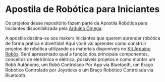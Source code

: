 # Apostila de Robótica para Iniciantes
Os projetos desse repositório fazem parte da Apostila Robótica para Iniciantes disponibilizada pela [Arduino Ômega](https://www.arduinoomega.com/).

A apostila destina-se aos makers  iniciantes que querem aprender robótica de forma prática e divertida! Aqui você vai aprender como construir projetos de robótica utilizando os materiais disponíveis no [Kit Arduino Robôs](https://www.arduinoomega.com/kit-arduino-robos?utm_campaign=apostila-github). Será apresentado qual a função dos principais componentes, conceitos de eletrônica e elétrica, possíveis projetos e como montar um Robô Autônomo, um Robô Controlado Por App via Bluetooth, um Braço Robótico Controlado por Joysticks e um Braço Robótico Controlada via Bluetooth.


